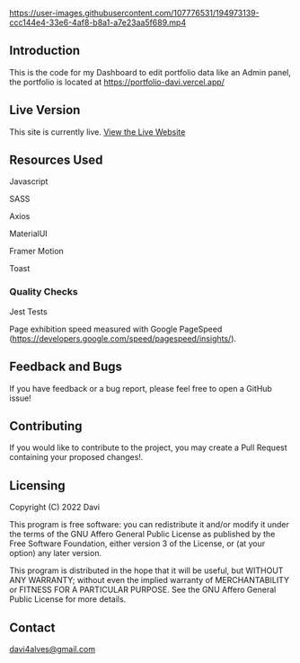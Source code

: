 

https://user-images.githubusercontent.com/107776531/194973139-ccc144e4-33e6-4af8-b8a1-a7e23aa5f689.mp4

## Introduction

This is the code for my Dashboard to edit portfolio data like an Admin panel, the portfolio is located at https://portfolio-davi.vercel.app/


## Live Version

This site is currently live. [View the Live Website]

## Resources Used

Javascript

SASS

Axios

MaterialUI

Framer Motion

Toast 

### Quality Checks

Jest Tests

Page exhibition speed measured with Google PageSpeed (https://developers.google.com/speed/pagespeed/insights/). 

## Feedback and Bugs

If you have feedback or a bug report, please feel free to open a GitHub issue!

## Contributing

If you would like to contribute to the project, you may create a Pull Request containing your proposed changes!.

## Licensing

Copyright (C) 2022 Davi

This program is free software: you can redistribute it and/or modify it under the terms of the GNU Affero General Public License as published by the Free Software Foundation, either version 3 of the License, or (at your option) any later version.

This program is distributed in the hope that it will be useful, but WITHOUT ANY WARRANTY; without even the implied warranty of MERCHANTABILITY or FITNESS FOR A PARTICULAR PURPOSE. See the GNU Affero General Public License for more details.

## Contact

davi4alves@gmail.com



[View the Live Website]:https://portfolio-en-server.vercel.app/

